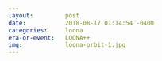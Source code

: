 ```yaml
---
layout:         post
date:           2018-08-17 01:14:54 -0400
categories:     loona
era-or-event:   LOONA++
img:            loona-orbit-1.jpg
---
```

